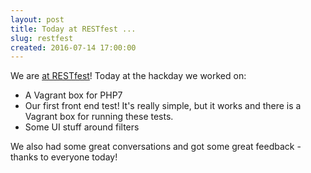 ```yaml
---
layout: post
title: Today at RESTfest ...
slug: restfest
created: 2016-07-14 17:00:00
---
```


We are [at RESTfest](https://github.com/RESTFest/2016-Edinburgh/wiki)! Today at the hackday we worked on:

  *  A Vagrant box for PHP7
  *  Our first front end test! It's really simple, but it works and there is a Vagrant box for running these tests.
  *  Some UI stuff around filters

We also had some great conversations and got some great feedback - thanks to everyone today!
